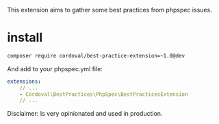 This extension aims to gather some best practices from phpspec issues.

# install

```bash
composer require cordoval/best-practice-extension=~1.0@dev
```

And add to your phpspec.yml file:

```yaml
extensions:
    // ...
    - Cordoval\BestPractices\PhpSpec\BestPracticesExtension
    // ...
```

Disclaimer: Is very opinionated and used in production.
